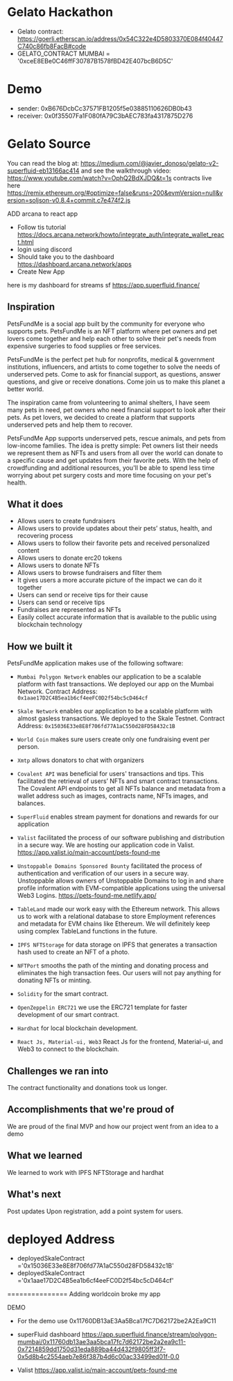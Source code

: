 # Gelato Hackathon
- Gelato contract: https://goerli.etherscan.io/address/0x54C322e4D5803370E084f40447C740c86fb8FacB#code
- GELATO_CONTRACT MUMBAI  = '0xceE8EBe0C46ffF30787B1578fBD42E407bcB6D5C'
# Demo
- sender: 0xB676DcbCc37571FB1205f5e03885110626DB0b43
- receiver: 0x0f35507Fa1F080fA79C3bAEC783fa4317875D276


# Gelato Source
You can read the blog at: https://medium.com/@javier_donoso/gelato-v2-superfluid-eb13166ac414
and see the walkthrough video: https://www.youtube.com/watch?v=OphQ2BdXJDQ&t=1s
contracts live here https://remix.ethereum.org/#optimize=false&runs=200&evmVersion=null&version=soljson-v0.8.4+commit.c7e474f2.js

ADD arcana to react app

- Follow tis tutorial https://docs.arcana.network/howto/integrate_auth/integrate_wallet_react.html
- login using discord
- Should take you to the dashboard https://dashboard.arcana.network/apps
- Create New App

here is my dashboard for streams sf https://app.superfluid.finance/

## Inspiration

PetsFundMe is a social app built by the community for everyone who supports pets. PetsFundMe is an NFT platform where pet owners and pet lovers come together and help each other to solve their pet's needs from expensive surgeries to food supplies or free services.

PetsFundMe is the perfect pet hub for nonprofits, medical & government institutions, influencers, and artists to come together to solve the needs of underserved pets. Come to ask for financial support, as questions, answer questions, and give or receive donations. Come join us to make this planet a better world.

The inspiration came from volunteering to animal shelters, I have seem many pets in need, pet owners who need financial support to look after their pets. As pet lovers, we decided to create a platform that supports underserved pets and help them to recover.

PetsFundMe App supports underserved pets, rescue animals, and pets from low-income families. The idea is pretty simple: Pet owners list their needs we represent them as NFTs and users from all over the world can donate to a specific cause and get updates from their favorite pets. With the help of crowdfunding and additional resources, you'll be able to spend less time worrying about pet surgery costs and more time focusing on your pet's health.

## What it does

- Allows users to create fundraisers
- Allows users to provide updates about their pets’ status, health, and recovering process
- Allows users to follow their favorite pets and received personalized content
- Allows users to donate erc20 tokens
- Allows users to donate NFTs
- Allows users to browse fundraisers and filter them
- It gives users a more accurate picture of the impact we can do it together
- Users can send or receive tips for their cause
- Users can send or receive tips
- Fundraises are represented as NFTs
- Easily collect accurate information that is available to the public using blockchain technology

## How we built it

PetsFundMe application makes use of the following software:

- `Mumbai Polygon Network` enables our application to be a scalable platform with fast transactions. We deployed our app on the Mumbai Network. Contract Address: `0x1aae17D2C4B5ea1b6cf4eeFC0D2f54bc5cD464cf`

- `Skale Network` enables our application to be a scalable platform with almost gasless transactions. We deployed to the Skale Testnet. Contract Address: `0x15036E33e8E8f706fd77A1aC550d28FD58432c1B`

- `World Coin` makes sure users create only one fundraising event per person.

- `Xmtp` allows donators to chat with organizers

- `Covalent API` was beneficial for users' transactions and tips. This facilitated the retrieval of users’ NFTs and smart contract transactions. The Covalent API endpoints to get all NFTs balance and metadata from a wallet address such as images, contracts name, NFTs images, and balances.

- `SuperFluid` enables stream payment for donations and rewards for our application

- `Valist` facilitated the process of our software publishing and distribution in a secure way. We are hosting our application code in Valist.
  https://app.valist.io/main-account/pets-found-me

* `Unstoppable Domains Sponsored Bounty` facilitated the process of authentication and verification of our users in a secure way. Unstoppable allows owners of Unstoppable Domains to log in and share profile information with EVM-compatible applications using the universal Web3 Logins.
  https://pets-found-me.netlify.app/

- `TableLand` made our work easy with the Ethereum network. This allows us to work with a relational database to store Employment references and metadata for EVM chains like Ethereum. We will definitely keep using complex TableLand functions in the future.

* `IPFS NFTStorage` for data storage on IPFS that generates a transaction hash used to create an NFT of a photo.

* `NFTPort` smooths the path of the minting and donating process and eliminates the high transaction fees. Our users will not pay anything for donating NFTs or minting.
* `Solidity` for the smart contract.
* `OpenZeppelin ERC721` we use the ERC721 template for faster development of our smart contract.
* `Hardhat` for local blockchain development.
* `React Js, Material-ui, Web3` React Js for the frontend, Material-ui, and Web3 to connect to the blockchain.

## Challenges we ran into

The contract functionality and donations took us longer.

## Accomplishments that we're proud of

We are proud of the final MVP and how our project went from an idea to a demo

## What we learned

We learned to work with IPFS NFTStorage and hardhat

## What's next

Post updates Upon registration, add a point system for users.

# deployed Address

- deployedSkaleContract ='0x15036E33e8E8f706fd77A1aC550d28FD58432c1B'
- deployedSkaleContract ='0x1aae17D2C4B5ea1b6cf4eeFC0D2f54bc5cD464cf'

===============
Adding worldcoin broke my app

DEMO

- For the demo use 0x11760DB13aE3Aa5Bca17fC7D62172be2A2Ea9C11
- superFluid dashboard
  https://app.superfluid.finance/stream/polygon-mumbai/0x11760db13ae3aa5bca17fc7d62172be2a2ea9c11-0x7214859dd1750d31eda889ba44d432f9805ff3f7-0x5d8b4c2554aeb7e86f387b4d6c00ac33499ed01f-0.0

- Valist https://app.valist.io/main-account/pets-found-me
